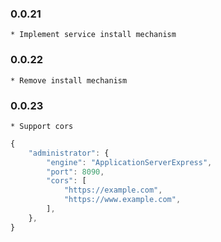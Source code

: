### 0.0.21
    * Implement service install mechanism

### 0.0.22
    * Remove install mechanism

### 0.0.23
    * Support cors
```js
{
    "administrator": {
        "engine": "ApplicationServerExpress",
        "port": 8090,
        "cors": [
            "https://example.com",
            "https://www.example.com",
        ],
    },
}
```